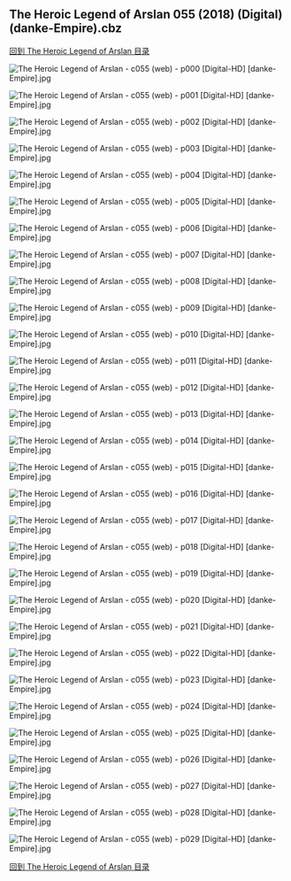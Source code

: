 ## The Heroic Legend of Arslan 055 (2018) (Digital) (danke-Empire).cbz


[回到 The Heroic Legend of Arslan 目录](https://github.com/alicewish/markdown/blob/master/series/Heroic-Legend-of-Arslan.md)


![The Heroic Legend of Arslan - c055 (web) - p000 [Digital-HD] [danke-Empire].jpg](https://wx1.sinaimg.cn/large/6a9fdecagy1fnqc6su13rj21j82cwwx2.jpg)

![The Heroic Legend of Arslan - c055 (web) - p001 [Digital-HD] [danke-Empire].jpg](https://wx1.sinaimg.cn/large/6a9fdecagy1fnqc849rezj21kl2cw1ky.jpg)

![The Heroic Legend of Arslan - c055 (web) - p002 [Digital-HD] [danke-Empire].jpg](https://wx1.sinaimg.cn/large/6a9fdecagy1fnqca2fe9cj21kl2cwb29.jpg)

![The Heroic Legend of Arslan - c055 (web) - p003 [Digital-HD] [danke-Empire].jpg](https://wx1.sinaimg.cn/large/6a9fdecagy1fnqc57szcxj21kl2cw4qp.jpg)

![The Heroic Legend of Arslan - c055 (web) - p004 [Digital-HD] [danke-Empire].jpg](https://wx1.sinaimg.cn/large/6a9fdecagy1fnqc9izzx5j21kl2cw7wh.jpg)

![The Heroic Legend of Arslan - c055 (web) - p005 [Digital-HD] [danke-Empire].jpg](https://wx1.sinaimg.cn/large/6a9fdecagy1fnqc6i0kxkj21kl2cwe81.jpg)

![The Heroic Legend of Arslan - c055 (web) - p006 [Digital-HD] [danke-Empire].jpg](https://wx1.sinaimg.cn/large/6a9fdecagy1fnqc4b00x0j21kl2cwnpd.jpg)

![The Heroic Legend of Arslan - c055 (web) - p007 [Digital-HD] [danke-Empire].jpg](https://wx1.sinaimg.cn/large/6a9fdecagy1fnqcah8ml5j21kl2cwhdt.jpg)

![The Heroic Legend of Arslan - c055 (web) - p008 [Digital-HD] [danke-Empire].jpg](https://wx1.sinaimg.cn/large/6a9fdecagy1fnqc60rvg8j21kl2cw4qp.jpg)

![The Heroic Legend of Arslan - c055 (web) - p009 [Digital-HD] [danke-Empire].jpg](https://wx1.sinaimg.cn/large/6a9fdecagy1fnqc6wwbkxj21kl2cw7wh.jpg)

![The Heroic Legend of Arslan - c055 (web) - p010 [Digital-HD] [danke-Empire].jpg](https://wx1.sinaimg.cn/large/6a9fdecagy1fnqcaakn5wj21kl2cw7wh.jpg)

![The Heroic Legend of Arslan - c055 (web) - p011 [Digital-HD] [danke-Empire].jpg](https://wx1.sinaimg.cn/large/6a9fdecagy1fnqc4pnacnj21kl2cw4qp.jpg)

![The Heroic Legend of Arslan - c055 (web) - p012 [Digital-HD] [danke-Empire].jpg](https://wx1.sinaimg.cn/large/6a9fdecagy1fnqc6luwdsj21kl2cw1kx.jpg)

![The Heroic Legend of Arslan - c055 (web) - p013 [Digital-HD] [danke-Empire].jpg](https://wx1.sinaimg.cn/large/6a9fdecagy1fnqc9eth78j21kl2cwb29.jpg)

![The Heroic Legend of Arslan - c055 (web) - p014 [Digital-HD] [danke-Empire].jpg](https://wx1.sinaimg.cn/large/6a9fdecagy1fnqc3nd3vzj21kl2cw7wh.jpg)

![The Heroic Legend of Arslan - c055 (web) - p015 [Digital-HD] [danke-Empire].jpg](https://wx1.sinaimg.cn/large/6a9fdecagy1fnqcanxkh1j21kl2cwe81.jpg)

![The Heroic Legend of Arslan - c055 (web) - p016 [Digital-HD] [danke-Empire].jpg](https://wx1.sinaimg.cn/large/6a9fdecagy1fnqc9qi5jjj21kl2cwkjl.jpg)

![The Heroic Legend of Arslan - c055 (web) - p017 [Digital-HD] [danke-Empire].jpg](https://wx1.sinaimg.cn/large/6a9fdecagy1fnqc6dzvxzj21kl2cwhdt.jpg)

![The Heroic Legend of Arslan - c055 (web) - p018 [Digital-HD] [danke-Empire].jpg](https://wx1.sinaimg.cn/large/6a9fdecagy1fnqcb4nla6j21kl2cwkjl.jpg)

![The Heroic Legend of Arslan - c055 (web) - p019 [Digital-HD] [danke-Empire].jpg](https://wx1.sinaimg.cn/large/6a9fdecagy1fnqc5j2kydj21kl2cw7wh.jpg)

![The Heroic Legend of Arslan - c055 (web) - p020 [Digital-HD] [danke-Empire].jpg](https://wx1.sinaimg.cn/large/6a9fdecagy1fnqc9710abj21kl2cw4qp.jpg)

![The Heroic Legend of Arslan - c055 (web) - p021 [Digital-HD] [danke-Empire].jpg](https://wx1.sinaimg.cn/large/6a9fdecagy1fnqc6p7shvj21kl2cw1iw.jpg)

![The Heroic Legend of Arslan - c055 (web) - p022 [Digital-HD] [danke-Empire].jpg](https://wx1.sinaimg.cn/large/6a9fdecagy1fnqc4vg5iuj21kl2cwnpd.jpg)

![The Heroic Legend of Arslan - c055 (web) - p023 [Digital-HD] [danke-Empire].jpg](https://wx1.sinaimg.cn/large/6a9fdecagy1fnqca6g1n6j21kl2cw7wh.jpg)

![The Heroic Legend of Arslan - c055 (web) - p024 [Digital-HD] [danke-Empire].jpg](https://wx1.sinaimg.cn/large/6a9fdecagy1fnqc69te52j21kl2cwb29.jpg)

![The Heroic Legend of Arslan - c055 (web) - p025 [Digital-HD] [danke-Empire].jpg](https://wx1.sinaimg.cn/large/6a9fdecagy1fnqc9vd13gj21kl2cwnpd.jpg)

![The Heroic Legend of Arslan - c055 (web) - p026 [Digital-HD] [danke-Empire].jpg](https://wx1.sinaimg.cn/large/6a9fdecagy1fnqcazco89j21kl2cw4qp.jpg)

![The Heroic Legend of Arslan - c055 (web) - p027 [Digital-HD] [danke-Empire].jpg](https://wx1.sinaimg.cn/large/6a9fdecagy1fnqc3a3su9j21kl2cw4qp.jpg)

![The Heroic Legend of Arslan - c055 (web) - p028 [Digital-HD] [danke-Empire].jpg](https://wx1.sinaimg.cn/large/6a9fdecagy1fnqc7704jzj21kl2cwqs1.jpg)

![The Heroic Legend of Arslan - c055 (web) - p029 [Digital-HD] [danke-Empire].jpg](https://wx1.sinaimg.cn/large/6a9fdecagy1fnqc5ourynj21kl2cwwz1.jpg)

[回到 The Heroic Legend of Arslan 目录](https://github.com/alicewish/markdown/blob/master/series/Heroic-Legend-of-Arslan.md)

